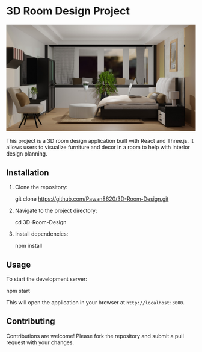 # 3D Room Design Project
![My Image](image2.jpg)

This project is a 3D room design application built with React and Three.js. It allows users to visualize furniture and decor in a room to help with interior design planning.

## Installation

1. Clone the repository:

   git clone https://github.com/Pawan8620/3D-Room-Design.git

2. Navigate to the project directory:

   cd 3D-Room-Design

3. Install dependencies:

   npm install

## Usage

To start the development server:

npm start

This will open the application in your browser at `http://localhost:3000`.


## Contributing

Contributions are welcome! Please fork the repository and submit a pull request with your changes.
